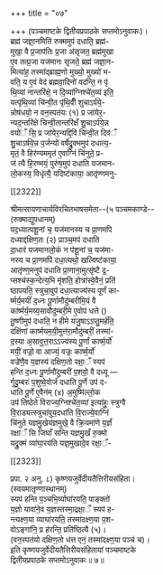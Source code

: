 +++
title = "०७"

+++
(पञ्चमाष्टके द्वितीयप्रपाठके सप्तमोऽनुवाकः)।  
ब्रह्म॑ जज्ञा॒नमिति॑ रुक्ममुप॑ दधाति॒ ब्रह्म॑-  
मुखा॒ वै प्र॒जाप॑तिः प्र॒जा अ॑सृजत॒ ब्रह्म॑मुखा  
ए॒व तत्प्र॒जा यज॑मानः सृजते॒ ब्रह्म॑ जज्ञा॒न-  
मित्या॑ह॒ तस्मा॑द्ब्राह्म॒णो मुख्यो॒ मुख्यो॑ भ-  
वति॒ य ए॒वं वेद॑ ब्रह्मवा॒दिनो॑ वदन्ति॒ न पृ॑  
थि॒व्यां नान्तरि॑क्षे॒ न दि॒व्या॑ग्निश्चे॑त॒व्य॑ इति॒  
यत्पृ॑थि॒व्यां चि॑न्वी॒त पृ॑थि॒वीँ शुचाऽर्प॑ये॒-  
न्नोष॑धयो॒ न वन॒स्पत॑यः (१) प्र जा॑येर॒-  
न्यद॒न्तरि॑क्षे चिन्वी॒तान्तरि॑क्षँ शु॒चाऽर्प॑ये॒न्न  
वयो॑ँ सि॒ प्र जा॑येर॒न्यद्दि॒वि चि॑न्वी॒त दिव॑ँ  
शु॒चाऽर्ष॑ये॒न्न प॒र्जन्यो॑ वर्षेद्रु॒क्भमुप॑ दधात्य॒-  
मृतं॒ वै हिर॑ण्यममृत॑ ए॒वाग्निं चि॑नुते॒ प्र-  
ज॑ त्यै हि॒रण्मयं॒ पुरु॑ष॒मुप॑ दधाति यजमान-  
लो॒कस्य॒ विधृ॑त्यै॒ यदिष्ट॑काया॒ आतृ॑ण्णमनु-

[[2322]]

श्रीमत्सायणाचार्यविरचितभाषसमेता--(५ पञ्चमकाण्डे--  
(रुक्माद्युपधानम्)  
पद॒ध्यात्पशू॒नां च॒ यज॑मानस्य च प्रा॒णमपि  
दध्याद्दक्षिण॒तः (२) प्राञ्च॒मप॑ दधाति  
दा॒धार॑ यजमानलो॒कं न प॑शू॒नां च॒ यज॑मा-  
नस्य च प्रा॒णमपि॑ दधा॒त्यथो॒ खल्विष्ट॑काया॒  
आतृ॑ण्ण॒मनुप॑ दधाति प्रा॒णाना॒मुत्सृ॑ष्टै द्र॒-  
प्सश्च॑स्क॒न्देत्य॒भि मृ॑शति॒ होत्रा॑स्वे॒वैनं॒ प्रति॑  
ष्ठापयति॒ स्त्रुचा॒वुप॑ दधा॒त्याज्य॑स्य पूर्णं का-  
र्ष्मर्य॒मयीं॑ द॒ध्नः पू॒र्णामौदु॑म्बरीमि॒यं वै  
का॑र्ष्मर्य॒मय्य॒सावौदु॑म्बरी॒मे ए॒वोप॑ धत्ते ()  
तू॒ष्णीमुप॑ दधाति॒ न हीमे यजु॒षाऽऽप्तु॒मर्ह॑ति॒  
दक्षि॑णां कार्ष्मयम॒यी॒मुत्त॑रा॒मौदु॑म्बरीं॒ तस्मा॑-  
द॒स्या अ॒सावुत्त॒राऽऽज्य॑स्य पू॒र्णां कार्ष्म॒र्यो॑  
मयीं॒ वज्रो॒ वा आज्यं॒ वज्रः॒ कार्ष्म॒र्यो॑  
वज्रे॑णै॒व य॒ज्ञस्य॑ दक्षिण॒तो रक्षा॒ँ स्यप॑  
हन्ति द॒ध्नः पू॒र्णामौ॑दुम्बरीं प॒शवो॒ वै दध्यू —  
र्गुदु॒म्बरः॑ प॒शुष्वे॒वोर्ज॑ दधाति पू॒र्णे उप॑ द-  
धाति पू॒र्णे ए॒वैन॑म् (४) अ॒मुष्मि॑ल्लो॒क  
उप॑ तिष्ठेते विराज्य॒ग्निश्चे॑त॒व्या॑ इत्या॑हुः॒ स्त्रुग्वै  
वि॒राड्यत्स्त्रुचा॑वुय॒दधा॑ति वि॒राज्ये॒वाग्निं  
चि॑नुते यज्ञमु॒खेय॑ज्ञमुखे॒ वै क्रि॒यमा॑णे य॒ज्ञँ  
रक्षा॑ँ सि जिघाँ सन्ति यज्ञमु॒खँ रु॒क्मो  
यद्रु॒क्मं व्या॑घा॒रय॑ति यज्ञ॒मुखादे॒व रक्षा॒ँ-

[[2323]]

प्रपा. २ अनु. ८) कृष्णयजुर्वेदीयतैत्तिरीयसंहिता।  
(स्वयमातृण्णास्थानम्)  
स्यप॑ हन्ति प॒ञ्चभि॒र्व्याघा॑रयति॒ पाङ्क्तो॑  
य॒ज्ञो यावा॑ने॒व य॒ज्ञस्तस्मा॒द्रक्षा॒ँ स्यप॑ ह-  
न्त्यक्ष्ण॒या व्याघा॑रयति॒ तस्मा॑दक्ष्ण॒या प॒श-  
वोऽङ्गा॑नि॒ प्र ह॑रन्ति॒ प्रति॑ष्ठित्यै (५)।  
(वन॒स्पत॑यो दक्षिण॒तो ध॑त्त एनं॒ तस्मा॑दक्ष्ण॒या पञ्च॑ च)।  
इति कृष्णयजुर्वेदीयतैत्तिरीयसंहितायां पञ्चमाष्टके  
द्वितीयप्रपाठके सप्तमोऽनुवाकः॥ ७॥  
